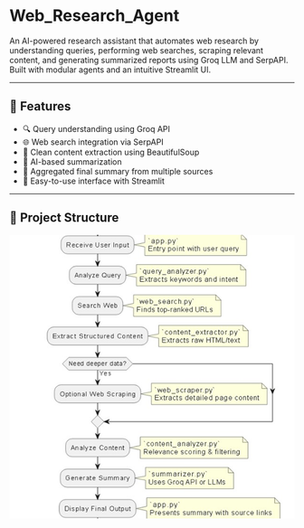 # Web_Research_Agent

An AI-powered research assistant that automates web research by understanding queries, performing web searches, scraping relevant content, and generating summarized reports using Groq LLM and SerpAPI. Built with modular agents and an intuitive Streamlit UI.

---

## 📌 Features

- 🔍 Query understanding using Groq API
- 🌐 Web search integration via SerpAPI
- 🧽 Clean content extraction using BeautifulSoup
- 🧠 AI-based summarization
- 📄 Aggregated final summary from multiple sources
- 🚀 Easy-to-use interface with Streamlit

---

## 🧠 Project Structure
![Web Research Agent Architecture](Architecture.jpg)


